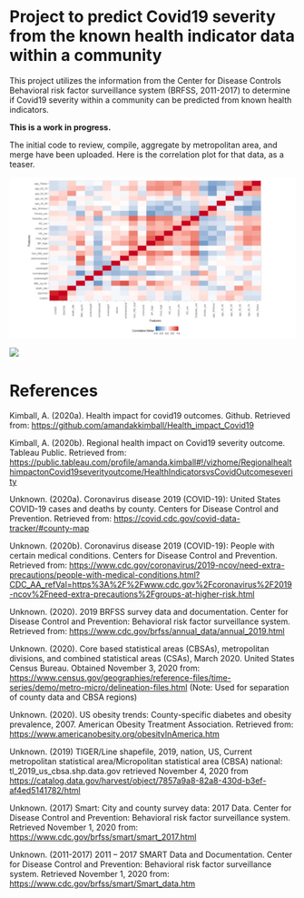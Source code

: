 # Project to predict Covid19 severity from the known health indicator data within a community

This project utilizes the information from the Center for Disease Controls Behavioral risk factor surveillance system (BRFSS, 2011-2017) to determine if Covid19 severity within a community can be predicted from known health indicators. 

**This is a work in progress.** 

The initial code to review, compile, aggregate by metropolitan area, and merge have been uploaded. Here is the correlation plot for that data, as a teaser.

![Correlation Matrix](/images/Correlation_plot.jpg)

<div class='tableauPlaceholder' id='viz1607287359351' style='position: relative'><noscript><a href='#'><img alt=' ' src='https:&#47;&#47;public.tableau.com&#47;static&#47;images&#47;Re&#47;RegionalhealthimpactonCovid19severityoutcome&#47;USHealth&#47;1_rss.png' style='border: none' /></a></noscript><object class='tableauViz'  style='display:none;'><param name='host_url' value='https%3A%2F%2Fpublic.tableau.com%2F' /> <param name='embed_code_version' value='3' /> <param name='site_root' value='' /><param name='name' value='RegionalhealthimpactonCovid19severityoutcome&#47;USHealth' /><param name='tabs' value='yes' /><param name='toolbar' value='yes' /><param name='static_image' value='https:&#47;&#47;public.tableau.com&#47;static&#47;images&#47;Re&#47;RegionalhealthimpactonCovid19severityoutcome&#47;USHealth&#47;1.png' /> <param name='animate_transition' value='yes' /><param name='display_static_image' value='yes' /><param name='display_spinner' value='yes' /><param name='display_overlay' value='yes' /><param name='display_count' value='yes' /><param name='language' value='en' /><param name='filter' value='publish=yes' /></object></div>                <script type='text/javascript'>                    var divElement = document.getElementById('viz1607287359351');                    var vizElement = divElement.getElementsByTagName('object')[0];                    if ( divElement.offsetWidth > 800 ) { vizElement.style.minWidth='800px';vizElement.style.maxWidth='100%';vizElement.style.minHeight='650px';vizElement.style.maxHeight=(divElement.offsetWidth*0.75)+'px';} else if ( divElement.offsetWidth > 500 ) { vizElement.style.minWidth='800px';vizElement.style.maxWidth='100%';vizElement.style.minHeight='650px';vizElement.style.maxHeight=(divElement.offsetWidth*0.75)+'px';} else { vizElement.style.width='100%';vizElement.style.minHeight='1800px';vizElement.style.maxHeight=(divElement.offsetWidth*1.77)+'px';}                     var scriptElement = document.createElement('script');                    scriptElement.src = 'https://public.tableau.com/javascripts/api/viz_v1.js';                    vizElement.parentNode.insertBefore(scriptElement, vizElement);                </script>

# References

Kimball, A. (2020a). Health impact for covid19 outcomes. Github. Retrieved from:  https://github.com/amandakkimball/Health_impact_Covid19 
  
Kimball, A. (2020b). Regional health impact on Covid19 severity outcome. Tableau Public. Retrieved from:  https://public.tableau.com/profile/amanda.kimball#!/vizhome/RegionalhealthimpactonCovid19severityoutcome/HealthIndicatorsvsCovidOutcomeseverity 
  
Unknown. (2020a). Coronavirus disease 2019 (COVID-19): United States COVID-19 cases and deaths by county. Centers for Disease Control and Prevention. Retrieved from:  https://covid.cdc.gov/covid-data-tracker/#county-map 
  
Unknown. (2020b). Coronavirus disease 2019 (COVID-19): People with certain medical conditions. Centers for Disease Control and Prevention. Retrieved from:  https://www.cdc.gov/coronavirus/2019-ncov/need-extra-precautions/people-with-medical-conditions.html?CDC_AA_refVal=https%3A%2F%2Fwww.cdc.gov%2Fcoronavirus%2F2019-ncov%2Fneed-extra-precautions%2Fgroups-at-higher-risk.html 
  
Unknown. (2020). 2019 BRFSS survey data and documentation. Center for Disease Control and Prevention: Behavioral risk factor surveillance system. Retrieved from: https://www.cdc.gov/brfss/annual_data/annual_2019.html 
  
Unknown. (2020). Core based statistical areas (CBSAs), metropolitan divisions, and combined statistical areas (CSAs), March 2020. United States Census Bureau. Obtained November 3, 2020 from: https://www.census.gov/geographies/reference-files/time-series/demo/metro-micro/delineation-files.html (Note: Used for separation of county data and CBSA regions) 
  
Unknown. (2020). US obesity trends: County-specific diabetes and obesity prevalence, 2007. American Obesity Treatment Association. Retrieved from: https://www.americanobesity.org/obesityInAmerica.htm 
  
Unknown. (2019) TIGER/Line shapefile, 2019, nation, US, Current metropolitan statistical area/Micropolitan statistical area (CBSA) national: tl_2019_us_cbsa.shp.data.gov retrieved November 4, 2020 from https://catalog.data.gov/harvest/object/7857a9a8-82a8-430d-b3ef-af4ed5141782/html 
  
Unknown. (2017) Smart: City and county survey data: 2017 Data. Center for Disease Control and Prevention: Behavioral risk factor surveillance system. Retrieved November 1, 2020 from: https://www.cdc.gov/brfss/smart/smart_2017.html 

Unknown. (2011-2017) 2011 – 2017 SMART Data and Documentation. Center for Disease Control and Prevention: Behavioral risk factor surveillance system. Retrieved November 1, 2020 from: https://www.cdc.gov/brfss/smart/Smart_data.htm
